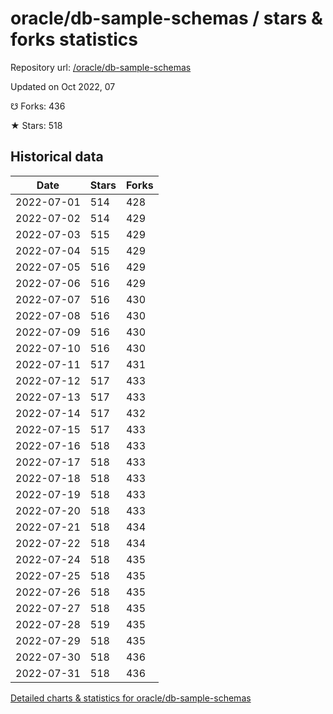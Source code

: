 # oracle/db-sample-schemas / stars & forks statistics

Repository url: [/oracle/db-sample-schemas](https://github.com/oracle/db-sample-schemas)

Updated on Oct 2022, 07

☋ Forks: 436

★ Stars: 518

## Historical data
| Date | Stars | Forks |
|------|-------|-------|
| 2022-07-01 | 514 | 428 | 
| 2022-07-02 | 514 | 429 | 
| 2022-07-03 | 515 | 429 | 
| 2022-07-04 | 515 | 429 | 
| 2022-07-05 | 516 | 429 | 
| 2022-07-06 | 516 | 429 | 
| 2022-07-07 | 516 | 430 | 
| 2022-07-08 | 516 | 430 | 
| 2022-07-09 | 516 | 430 | 
| 2022-07-10 | 516 | 430 | 
| 2022-07-11 | 517 | 431 | 
| 2022-07-12 | 517 | 433 | 
| 2022-07-13 | 517 | 433 | 
| 2022-07-14 | 517 | 432 | 
| 2022-07-15 | 517 | 433 | 
| 2022-07-16 | 518 | 433 | 
| 2022-07-17 | 518 | 433 | 
| 2022-07-18 | 518 | 433 | 
| 2022-07-19 | 518 | 433 | 
| 2022-07-20 | 518 | 433 | 
| 2022-07-21 | 518 | 434 | 
| 2022-07-22 | 518 | 434 | 
| 2022-07-24 | 518 | 435 | 
| 2022-07-25 | 518 | 435 | 
| 2022-07-26 | 518 | 435 | 
| 2022-07-27 | 518 | 435 | 
| 2022-07-28 | 519 | 435 | 
| 2022-07-29 | 518 | 435 | 
| 2022-07-30 | 518 | 436 | 
| 2022-07-31 | 518 | 436 | 


[Detailed charts & statistics for oracle/db-sample-schemas](https://reviewgithub.com/rep/oracle/db-sample-schemas)
